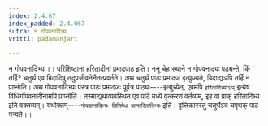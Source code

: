 ```yaml
---
index: 2.4.67
index_padded: 2.4.067
sutra: न गोपवनादिभ्यः
vritti: padamanjari

---
```

न गोपवनादिभ्यः।। परिशिष्टानां हरितादीनां प्रमादपाठ इति। ननु चेह स्थाने न गोपवनादयः पठ्यन्ते, किं तर्हि? चतुर्थ एव बिदादिषु तदुपजीवनेनैतत्प्रवर्तते। अथ चतुर्थ पाठः प्रमादज इत्युज्यते, बिदाद्यञपि तर्हि न प्राप्नोति। अथ गोपवनादिभ्यः परत्र पाठः प्रमादजः पूर्वत्र पाठ्यः----इत्युच्येत्, एवमपि `हरितादिभ्योऽञ्` इत्येष विधिर्गोपवनादीनामपि प्राप्नोति। तस्माद्यथाव्यवस्थित एव पाठे मध्ये वृत्करणं वर्तव्यम्, इह वा प्राक् हरितादिभ्य इति वक्तव्यम्। यथोक्तम्----`गोपवानादिभ्यः प्रितिषेध प्राग्घरितादिभ्यः` इति। वृत्तिकारस्तु चतुर्थेऽत्र चपृथक् पाठं मन्यते।।